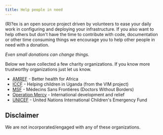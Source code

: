 ```yaml
---
title: Help people in need
---
```


(R)?ex is an open source project driven by volunteers to ease your daily work in configuring and deploying your infrastructure. If you also want to help others but don't have the time to contribute with code, documentation or other time consuming things we encourage you to help other people in need with a donation.

*Even small donations can change things.*

Below we have collected a few charity organizations. If you know more trustworthy organizations just let us know.

-   [AMREF](http://www.amref.org) - Better health for Africa
-   [ICCF](http://www.iccf.nl) - Helping children in Uganda (from the VIM project)
-   [MSF](http://www.msf.org) - Médecins Sans Frontières (Doctors Without Borders)
-   [Operation Mercy](http://www.mercy.se) - International development and relief
-   [UNICEF](http://www.unicef.org) - United Nations International Children's Emergency Fund

## Disclaimer

We are not incorporated/engaged with any of these organizations.
